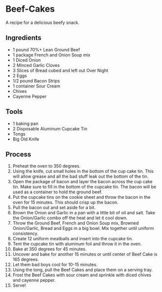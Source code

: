 Beef-Cakes
==========

A recipe for a delicious beefy snack.

Ingredients
----------

- 1 pound 70%+ Lean Ground Beef
- 1 package French and Onion Soup mix
- 1 Diced Onion
- 2 Minced Garlic Cloves
- 3 Slices of Bread cubed and left out Over Night
- 2 Eggs
- 1/2 pound Bacon Strips
- 1 container Sour Cream
- Chives
- Cayenne Pepper 

Tools
----------
- 1 baking pan
- 2 Disposable Aluminum Cupcake Tin
- Tongs
- Big Old Knife


Process
----------
1. Preheat the oven to 350 degrees.
2. Using the knife, cut small holes in the bottom of the cup cake tin. This will allow grease and all the bad stuff leak out the bottom of the tin.
3. Open the package of bacon and layer the bacon across the cup cake tin. Make sure to fill in the bottom of the cupcake tin. The bacon will be used as a container to hold the ground beef.
4. Put the cupcake tins on the cookie sheet and throw the bacon in the oven for 15 minutes.  This should crisp up the bacon.
5. Pull the bacon out and set aside for a bit.
6. Brown the Onion and Garlic in a pan with a little bit of oil and salt.  Take the Onion/Garlic combo off the heat and let it cool down.
7. Throw the Ground Beef, French and Onion Soup mix, Browned Onion/Garlic, Bread and Eggs in a big bowl.  Mix together until uniform consistency.
8. Create 12 uniform meatballs and insert into the cupcake tin.
9. Tent the cupcake tin with aluminum foil and throw it in the oven.
10. Bake at 350 degrees for 45 minutes.
11. Uncover and bake for another 15 minutes or until center of Beef Cake is 165 degrees.
12. Let them bad boys cool for 10-15 minutes.
13. Using the tong, pull the Beef Cakes and place them on a serving tray.
14. Frost the Beef Cakes with sour cream and sprinkle with diced chives and cayenne pepper.
15. Serve!
